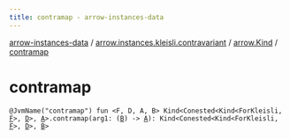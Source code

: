 ```yaml
---
title: contramap - arrow-instances-data
---
```


[arrow-instances-data](../../index.html) / [arrow.instances.kleisli.contravariant](../index.html) / [arrow.Kind](index.html) / [contramap](./contramap.html)

# contramap

`@JvmName("contramap") fun <F, D, A, B> Kind<Conested<Kind<ForKleisli, `[`F`](contramap.html#F)`>, `[`D`](contramap.html#D)`>, `[`A`](contramap.html#A)`>.contramap(arg1: (`[`B`](contramap.html#B)`) -> `[`A`](contramap.html#A)`): Kind<Conested<Kind<ForKleisli, `[`F`](contramap.html#F)`>, `[`D`](contramap.html#D)`>, `[`B`](contramap.html#B)`>`